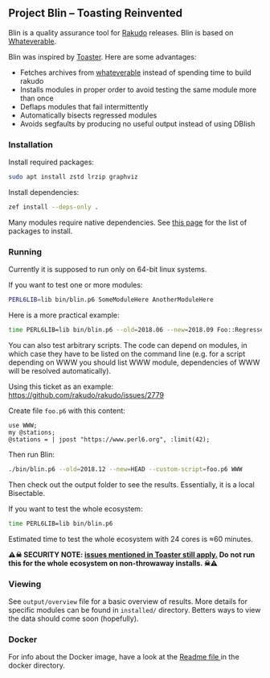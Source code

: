 ## Project Blin – Toasting Reinvented

Blin is a quality assurance tool for
[Rakudo](https://github.com/rakudo/rakudo/) releases. Blin is based on
[Whateverable](https://github.com/perl6/whateverable/).

Blin was inspired by
[Toaster](https://github.com/perl6-community-modules/perl6-Toaster). Here
are some advantages:
* Fetches archives from
  [whateverable](https://github.com/perl6/whateverable/wiki/Shareable#bot-usage-examples)
  instead of spending time to build rakudo
* Installs modules in proper order to avoid testing the same module more than once
* Deflaps modules that fail intermittently
* Automatically bisects regressed modules
* Avoids segfaults by producing no useful output instead of using DBIish


### Installation

Install required packages:
```bash
sudo apt install zstd lrzip graphviz
```

Install dependencies:

```bash
zef install --deps-only .
```

Many modules require native dependencies. See
[this page](https://github.com/perl6-community-modules/perl6-Toaster/wiki)
for the list of packages to install.


### Running

Currently it is supposed to run only on 64-bit linux systems.

If you want to test one or more modules:

```bash
PERL6LIB=lib bin/blin.p6 SomeModuleHere AnotherModuleHere
```

Here is a more practical example:

```bash
time PERL6LIB=lib bin/blin.p6 --old=2018.06 --new=2018.09 Foo::Regressed Foo::Regressed::Very Foo::Dependencies::B-on-A
```

You can also test arbitrary scripts. The code can depend on modules,
in which case they have to be listed on the command line (e.g. for a
script depending on WWW you should list WWW module, dependencies of
WWW will be resolved automatically).

Using this ticket as an example: https://github.com/rakudo/rakudo/issues/2779

Create file `foo.p6` with this content:

```perl6
use WWW;
my @stations;
@stations = | jpost "https://www.perl6.org", :limit(42);
```


Then run Blin:
```bash
./bin/blin.p6 --old=2018.12 --new=HEAD --custom-script=foo.p6 WWW
```

Then check out the output folder to see the results. Essentially, it
is a local Bisectable.


If you want to test the whole ecosystem:

```bash
time PERL6LIB=lib bin/blin.p6
```

Estimated time to test the whole ecosystem with 24 cores is ≈60 minutes.

**⚠☠ SECURITY NOTE: [issues mentioned in Toaster still
apply.](https://github.com/perl6-community-modules/perl6-Toaster#warning-dangerus-stuf-ahed)
Do not run this for the whole ecosystem on non-throwaway
installs. ☠⚠**


### Viewing

See `output/overview` file for a basic overview of results. More
details for specific modules can be found in `installed/`
directory. Betters ways to view the data should come soon (hopefully).

### Docker

For info about the Docker image, have a look at the
[Readme file ](docker/README.md) in the docker directory.

